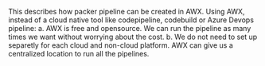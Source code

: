 This describes how packer pipeline can be created in AWX.
Using AWX, instead of a cloud native tool like codepipeline, codebuild or Azure Devops pipeline:
a. AWX is free and opensource. We can run the pipeline as many times we want without worrying about the cost.
b. We do not need to set up separetly for each cloud and non-cloud platform. AWX can give us a centralized location to run all the pipelines.

